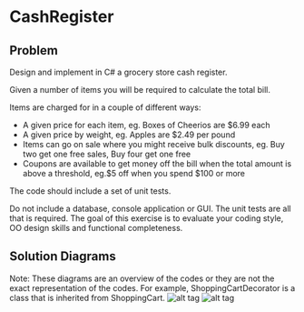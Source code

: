 # CashRegister

## Problem

Design and implement in C# a grocery store cash register.

Given a number of items you will be required to calculate the total bill.

Items are charged for in a couple of different ways:
*	A given price for each item, eg. Boxes of Cheerios are $6.99 each
*	A given price by weight, eg. Apples are $2.49 per pound
*	Items can go on sale where you might receive bulk discounts, eg. Buy two get one free sales, Buy four get one free
*	Coupons are available to get money off the bill when the total amount is above a threshold, eg.$5 off when you spend $100 or more

The code should include a set of unit tests.

Do not include a database, console application or GUI. The unit tests are all that is required. The goal of this exercise is to evaluate your coding style, OO design skills and functional completeness.

## Solution Diagrams 
Note: These diagrams are an overview of the codes or they are not the exact representation of the codes. For example, ShoppingCartDecorator is a class that is inherited from ShoppingCart. 
![alt tag](https://github.com/mandanemedia/CashRegister/blob/master/Diagrams/NameSpace.ProductSellSection.jpg)
![alt tag](https://github.com/mandanemedia/CashRegister/blob/master/Diagrams/NameSpace.ShoppingCartSection.jpg)



